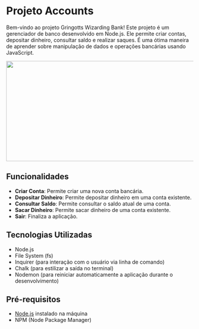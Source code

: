 # Projeto Accounts

Bem-vindo ao projeto Gringotts Wizarding Bank! Este projeto é um gerenciador de banco desenvolvido em Node.js. Ele permite criar contas, depositar dinheiro, consultar saldo e realizar saques. É uma ótima maneira de aprender sobre manipulação de dados e operações bancárias usando JavaScript.

<div align="center">
  <img src="https://64.media.tumblr.com/2b0f55fd04cc15b95dc55802b4c13b42/tumblr_optlfafWqc1uqa1iwo1_540.gif" width="800" height="270">
</div>


## Funcionalidades

- **Criar Conta**: Permite criar uma nova conta bancária.
- **Depositar Dinheiro**: Permite depositar dinheiro em uma conta existente.
- **Consultar Saldo**: Permite consultar o saldo atual de uma conta.
- **Sacar Dinheiro**: Permite sacar dinheiro de uma conta existente.
- **Sair**: Finaliza a aplicação.

## Tecnologias Utilizadas

- Node.js
- File System (fs)
- Inquirer (para interação com o usuário via linha de comando)
- Chalk (para estilizar a saída no terminal)
- Nodemon (para reiniciar automaticamente a aplicação durante o desenvolvimento)

## Pré-requisitos

- [Node.js](https://nodejs.org/) instalado na máquina
- NPM (Node Package Manager)

